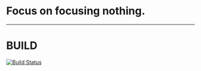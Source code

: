 # Focus on focusing nothing.
---

# BUILD

[![Build Status](https://travis-ci.org/ACC-GIT/ACCBefuncool.svg?branch=data)](https://travis-ci.org/ACC-GIT/ACCBefuncool)
